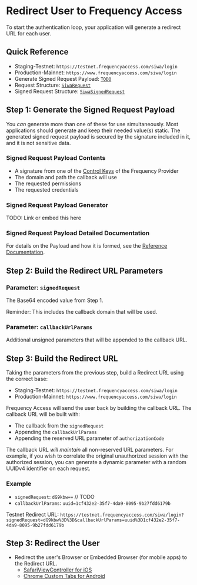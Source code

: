 # Redirect User to Frequency Access

To start the authentication loop, your application will generate a redirect URL for each user.

## Quick Reference

- Staging-Testnet: `https://testnet.frequencyaccess.com/siwa/login`
- Production-Mainnet: `https://www.frequencyaccess.com/siwa/login`
- Generate Signed Request Payload: [`TODO`](#todo)
- Request Structure: [`SiwaRequest`](../DataStructures/All.md#request)
- Signed Request Structure: [`SiwaSignedRequest`](../DataStructures/All.md#signed-request)

## Step 1: Generate the Signed Request Payload

You *can* generate more than one of these for use simultaneously.
Most applications should generate and keep their needed value(s) static.
The generated signed request payload is secured by the signature included in it, and it is not sensitive data.

### Signed Request Payload Contents

- A signature from one of the [Control Keys](https://docs.frequency.xyz/Identity/ControlKeys.html) of the Frequency Provider
- The domain and path the callback will use
- The requested permissions
- The requested credentials

### Signed Request Payload Generator

TODO: Link or embed this here

### Signed Request Payload Detailed Documentation

For details on the Payload and how it is formed, see the [Reference Documentation](../SignatureGeneration.md).

## Step 2: Build the Redirect URL Parameters

### Parameter: `signedRequest`

The Base64 encoded value from Step 1.

Reminder: This includes the callback domain that will be used.

### Parameter: `callbackUrlParams`

Additional unsigned parameters that will be appended to the callback URL.


## Step 3: Build the Redirect URL

Taking the parameters from the previous step, build a Redirect URL using the correct base:

- Staging-Testnet: `https://testnet.frequencyaccess.com/siwa/login`
- Production-Mainnet: `https://www.frequencyaccess.com/siwa/login`

Frequency Access will send the user back by building the callback URL.
The callback URL will be built with:

- The callback from the `signedRequest`
- Appending the `callbackUrlParams`
- Appending the reserved URL parameter of `authorizationCode`

The callback URL _will maintain_ all non-reserved URL parameters.
For example, if you wish to correlate the original unauthorized session with the authorized session, you can generate a dynamic parameter with a random UUIDv4 identifier on each request.

### Example

- `signedRequest`: `dG9kbw==` // TODO
- `callbackUrlParams`: `uuid=1cf432e2-35f7-4da9-8095-9b27fdd6179b`

Testnet Redirect URL: `https://testnet.frequencyaccess.com/siwa/login?signedRequest=dG9kbw%3D%3D&callbackUrlParams=uuid%3D1cf432e2-35f7-4da9-8095-9b27fdd6179b`

## Step 3: Redirect the User

- Redirect the user's Browser or Embedded Browser (for mobile apps) to the Redirect URL.
  - [SafariViewController for iOS](https://developer.apple.com/documentation/safariservices/sfsafariviewcontroller)
  - [Chrome Custom Tabs for Android](https://developer.chrome.com/docs/android/custom-tabs/)
